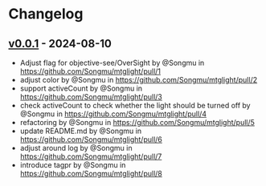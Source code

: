 # Changelog

## [v0.0.1](https://github.com/Songmu/mtglight/commits/v0.0.1) - 2024-08-10
- Adjust flag for objective-see/OverSight by @Songmu in https://github.com/Songmu/mtglight/pull/1
- adjust color by @Songmu in https://github.com/Songmu/mtglight/pull/2
- support activeCount by @Songmu in https://github.com/Songmu/mtglight/pull/3
- check activeCount to check whether the light should be turned off by @Songmu in https://github.com/Songmu/mtglight/pull/4
- refactoring by @Songmu in https://github.com/Songmu/mtglight/pull/5
- update README.md by @Songmu in https://github.com/Songmu/mtglight/pull/6
- adjust around log by @Songmu in https://github.com/Songmu/mtglight/pull/7
- introduce tagpr by @Songmu in https://github.com/Songmu/mtglight/pull/8
